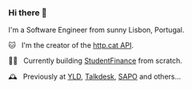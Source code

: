 ### Hi there 👋

I'm a Software Engineer from sunny Lisbon, Portugal.

🐱 &nbsp; I'm the creator of the [http.cat API](https://http.cat).

👨‍💻  &nbsp; Currently building [StudentFinance](https://studentfinance.com) from scratch.

🕰 &nbsp; Previously at [YLD](https://github.com/yldio), [Talkdesk](https://github.com/talkdesk), [SAPO](https://github.com/sapo) and others...

<!--
**rogeriopvl/rogeriopvl** is a ✨ _special_ ✨ repository because its `README.md` (this file) appears on your GitHub profile.

Here are some ideas to get you started:

- 🔭 I’m currently working on ...
- 🌱 I’m currently learning ...
- 👯 I’m looking to collaborate on ...
- 🤔 I’m looking for help with ...
- 💬 Ask me about ...
- 📫 How to reach me: ...
- 😄 Pronouns: ...
- ⚡ Fun fact: ...
-->

